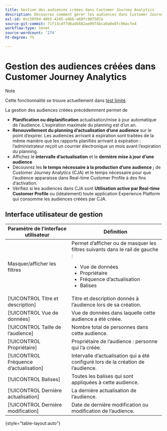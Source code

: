 ```yaml
---
title: Gestion des audiences créées dans Customer Journey Analytics
description: Découvrez comment gérer les audiences dans Customer Journey Analytics
exl-id: 0cc50f64-40b5-4245-a9bb-a60fc90f507a
source-git-commit: 71f13c4f7d8ad5682ae0974bca9a0e8fc90acfe4
workflow-type: tm+mt
source-wordcount: '274'
ht-degree: 7%

---
```


# Gestion des audiences créées dans Customer Journey Analytics

>[!NOTE]
>
>Cette fonctionnalité se trouve actuellement dans [test limité](/help/release-notes/releases.md).

La gestion des audiences créées précédemment permet de

* **Planification ou déplanification** actualisation/mise à jour automatique de l’audience. L’expiration maximale du planning est d’un an.
* **Renouvellement du planning d’actualisation d’une audience** sur le point d’expirer. Les audiences arrivant à expiration sont traitées de la même manière que les rapports planifiés arrivant à expiration : l’administrateur reçoit un courrier électronique un mois avant l’expiration du planning.
* Affichez le **intervalle d’actualisation** et le **dernière mise à jour d’une audience**
* Découvrez les **le temps nécessaire à la production d’une audience ;** de Customer Journey Analytics (CJA) et le temps nécessaire pour que l’audience apparaisse dans Real-time Customer Profile à des fins d’activation.
* Vérifiez si les audiences dans CJA sont **Utilisation active par Real-time Customer Profile** ou (idéalement) toute application Experience Platform qui consomme les audiences créées par CJA.

## Interface utilisateur de gestion

| Paramètre de l’interface utilisateur | Définition |
| --- | --- |
| Masquer/afficher les filtres | Permet d’afficher ou de masquer les filtres suivants dans le rail de gauche : <ul><li>Vue de données</li><li>Propriétaire</li><li>Fréquence d’actualisation</li><li>Balises</li></ul> |
| [!UICONTROL Titre et description] | Titre et description donnés à l’audience lors de sa création. |
| [!UICONTROL Vue de données] | Vue de données dans laquelle cette audience a été créée. |
| [!UICONTROL Taille de l’audience] | Nombre total de personnes dans cette audience. |
| [!UICONTROL Propriétaire] | Propriétaire de l’audience : personne qui l’a créée. |
| [!UICONTROL Fréquence d’actualisation] | Intervalle d’actualisation qui a été configuré lors de la création de l’audience. |
| [!UICONTROL Balises] | Toutes les balises qui sont appliquées à cette audience. |
| [!UICONTROL  Dernière actualisation] | La dernière actualisation de l’audience. |
| [!UICONTROL Dernière modification] | Date de dernière modification ou modification de l’audience. |

{style=&quot;table-layout:auto&quot;}
